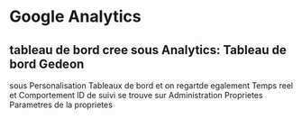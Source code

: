 # Google Analytics
## tableau de bord cree sous Analytics: Tableau de bord Gedeon  
sous Personalisation Tableaux de bord
et on regartde egalement Temps reel et Comportement
lD de suivi se trouve sur Administration Proprietes Parametres de la proprietes
